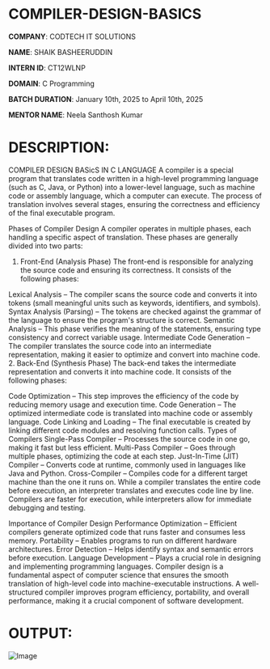 # COMPILER-DESIGN-BASICS

**COMPANY**: CODTECH IT SOLUTIONS

**NAME**: SHAIK BASHEERUDDIN

**INTERN ID**: CT12WLNP

**DOMAIN**: C Programming

**BATCH DURATION**: January 10th, 2025 to April 10th, 2025

**MENTOR NAME**: Neela Santhosh Kumar

# DESCRIPTION:
COMPILER DESIGN BASicS IN C LANGUAGE
A compiler is a special program that translates code written in a high-level programming language (such as C, Java, or Python) into a lower-level language, such as machine code or assembly language, which a computer can execute. The process of translation involves several stages, ensuring the correctness and efficiency of the final executable program.

Phases of Compiler Design
A compiler operates in multiple phases, each handling a specific aspect of translation. These phases are generally divided into two parts:

1. Front-End (Analysis Phase)
The front-end is responsible for analyzing the source code and ensuring its correctness. It consists of the following phases:

Lexical Analysis – The compiler scans the source code and converts it into tokens (small meaningful units such as keywords, identifiers, and symbols).
Syntax Analysis (Parsing) – The tokens are checked against the grammar of the language to ensure the program's structure is correct.
Semantic Analysis – This phase verifies the meaning of the statements, ensuring type consistency and correct variable usage.
Intermediate Code Generation – The compiler translates the source code into an intermediate representation, making it easier to optimize and convert into machine code.
2. Back-End (Synthesis Phase)
The back-end takes the intermediate representation and converts it into machine code. It consists of the following phases:

Code Optimization – This step improves the efficiency of the code by reducing memory usage and execution time.
Code Generation – The optimized intermediate code is translated into machine code or assembly language.
Code Linking and Loading – The final executable is created by linking different code modules and resolving function calls.
Types of Compilers
Single-Pass Compiler – Processes the source code in one go, making it fast but less efficient.
Multi-Pass Compiler – Goes through multiple phases, optimizing the code at each step.
Just-In-Time (JIT) Compiler – Converts code at runtime, commonly used in languages like Java and Python.
Cross-Compiler – Compiles code for a different target machine than the one it runs on.
While a compiler translates the entire code before execution, an interpreter translates and executes code line by line. Compilers are faster for execution, while interpreters allow for immediate debugging and testing.

Importance of Compiler Design
Performance Optimization – Efficient compilers generate optimized code that runs faster and consumes less memory.
Portability – Enables programs to run on different hardware architectures.
Error Detection – Helps identify syntax and semantic errors before execution.
Language Development – Plays a crucial role in designing and implementing programming languages.
Compiler design is a fundamental aspect of computer science that ensures the smooth translation of high-level code into machine-executable instructions. A well-structured compiler improves program efficiency, portability, and overall performance, making it a crucial component of software development.

# OUTPUT:
![Image](https://github.com/user-attachments/assets/7237322a-669a-4edb-94a1-94802d87bd4d)
